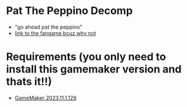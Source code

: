 # Pat The Peppino Decomp
- "go ahead pat the peppino"
- [link to the fangame bcuz why not](https://scrufftuna.itch.io/pat-the-peppino)<br/>
# Requirements (you only need to install this gamemaker version and thats it!!)
- [GameMaker 2023.11.1.129](https://gms.yoyogames.com/GameMaker-Installer-2023.11.1.129.exe)<br/>
